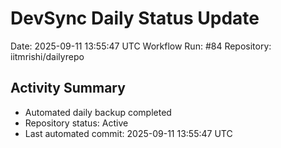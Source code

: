 # DevSync Daily Status Update
Date: 2025-09-11 13:55:47 UTC
Workflow Run: #84
Repository: iitmrishi/dailyrepo

## Activity Summary
- Automated daily backup completed
- Repository status: Active
- Last automated commit: 2025-09-11 13:55:47 UTC

